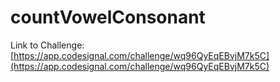 # countVowelConsonant

Link to Challenge: [https://app.codesignal.com/challenge/wq96QyEqEBvjM7k5C](https://app.codesignal.com/challenge/wq96QyEqEBvjM7k5C)